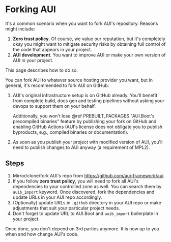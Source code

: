 # Forking AUI

It's a common scenario when you want to fork AUI's repository. Reasons might include:

1. **Zero trust policy**. Of course, we value our reputation, but it's completely okay you might want to mitigate
   security risks by obtaining full control of the code that appears in your project.
2. **AUI development**. You want to improve AUI or make your own version of AUI in your project.

This page describes how to do so.

You can fork AUI to whatever source hosting provider you want, but in general, it's recommended to fork AUI on GitHub:

1. AUI's original infrastructure setup is on GitHub already. You'll benefit from complete build, docs gen and testing
   pipelines without asking your devops to support them on your behalf.
   
   Additionally, you won't lose @ref PREBUILT_PACKAGES "AUI.Boot's precompiled binaries" feature by publishing your fork
   on GitHub and enabling GitHub Actions (AUI's license does not obligate you to publish byproducts, e.g., compiled
   binaries or documentation).
2. As soon as you publish your project with modified version of AUI, you'll need to publish changes to AUI anyway
   (a requirement of MPL2).

## Steps

1. Mirror/clone/fork AUI's repo from https://github.com/aui-framework/aui.
2. If you follow **zero trust policy**, you will need to fork all AUI's dependencies to your controlled zone as well.
   You can search them by `auib_import` keyword. Once discovered, fork the dependencies and update URLs in your AUI repo
   accordingly.
3. (Optionally) update URLs in `.github` directory in your AUI repo or make adjustments that suit your particular
   project needs.
4. Don't forget to update URL to AUI.Boot and `auib_import` boilerplate in your project.

Once done, you don't depend on 3rd parties anymore. It is now up to you when and how change AUI's code.